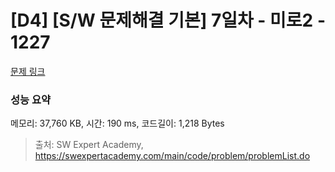 # [D4] [S/W 문제해결 기본] 7일차 - 미로2 - 1227 

[문제 링크](https://swexpertacademy.com/main/code/problem/problemDetail.do?contestProbId=AV14wL9KAGkCFAYD) 

### 성능 요약

메모리: 37,760 KB, 시간: 190 ms, 코드길이: 1,218 Bytes



> 출처: SW Expert Academy, https://swexpertacademy.com/main/code/problem/problemList.do